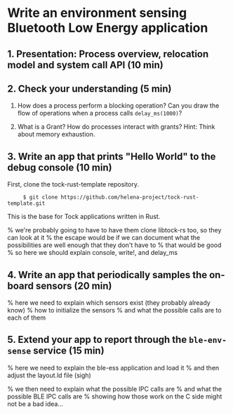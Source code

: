 # Write an environment sensing Bluetooth Low Energy application

## 1. Presentation: Process overview, relocation model and system call API (10 min)

## 2. Check your understanding (5 min)

1. How does a process perform a blocking operation? Can you draw the flow of
   operations when a process calls `delay_ms(1000)`?

2. What is a Grant? How do processes interact with grants? Hint: Think about
   memory exhaustion.

## 3. Write an app that prints "Hello World" to the debug console (10 min)

First, clone the tock-rust-template repository.

         $ git clone https://github.com/helena-project/tock-rust-template.git

This is the base for Tock applications written in Rust.

% we're probably going to have to have them clone libtock-rs too, so they can look at it
% the escape would be if we can document what the possibilities are well enough that they don't have to
% that would be good
% so here we should explain console, write!, and delay_ms

## 4. Write an app that periodically samples the on-board sensors (20 min)

% here we need to explain which sensors exist (they probably already know)
% how to initialize the sensors
% and what the possible calls are to each of them

## 5. Extend your app to report through the `ble-env-sense` service (15 min)

% here we need to explain the ble-ess application and load it
% and then adjust the layout.ld file (sigh)

% we then need to explain what the possible IPC calls are
% and what the possible BLE IPC calls are
% showing how those work on the C side might not be a bad idea...


